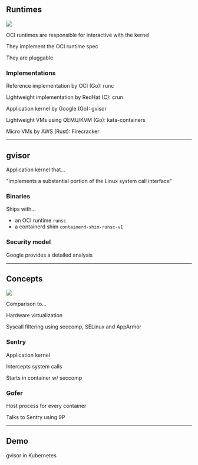 ## Runtimes

![](120_kubernetes/gvisor/runtime.drawio.svg) <!-- .element: style="float: right; width: 15%;" -->

OCI runtimes are responsible for interactive with the kernel

They implement the OCI runtime spec

They are pluggable

### Implementations

Reference implementation by OCI (Go): runc [](https://github.com/opencontainers/runc)

Lightweight implementation by RedHat (C): crun [](https://github.com/containers/crun)

Application kernel by Google (Go): gvisor [](https://github.com/google/gvisor)

Lightweight VMs using QEMU/KVM (Go): kata-containers [](https://github.com/kata-containers/kata-containers)

Micro VMs by AWS (Rust): Firecracker [](https://github.com/firecracker-microvm/firecracker)

---

## gvisor

Application kernel that...

"implements a substantial portion of the Linux system call interface"

### Binaries

Ships with...

- an OCI runtime `runsc`
- a containerd shim `containerd-shim-runsc-v1`

### Security model

Google provides a detailed analysis [](https://gvisor.dev/docs/architecture_guide/security/)

---

## Concepts

![](120_kubernetes/gvisor/concepts.drawio.svg) <!-- .element: style="float: right; width: 65%;" -->

Comparison to...

Hardware virtualization

Syscall filtering using seccomp, SELinux and AppArmor

### Sentry

Application kernel

Intercepts system calls

Starts in container w/ seccomp

### Gofer

Host process for every container

Talks to Sentry using 9P

---

## Demo

gvisor in Kubernetes